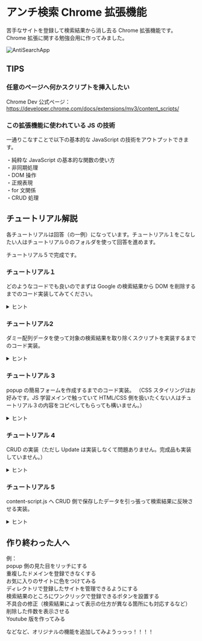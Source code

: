 # アンチ検索 Chrome 拡張機能

苦手なサイトを登録して検索結果から消し去る Chrome 拡張機能です。  
Chrome 拡張に関する勉強会用に作ってみました。
  
  
  ![AntiSearchApp](https://giphy.com/embed/BHuu3DZK001ttPQ1At)
  
## TIPS

### 任意のページへ何かスクリプトを挿入したい

Chrome Dev 公式ページ：https://developer.chrome.com/docs/extensions/mv3/content_scripts/

### この拡張機能に使われている JS の技術

一通りこなすことで以下の基本的な JavaScript の技術をアウトプットできます。

・純粋な JavaScript の基本的な関数の使い方  
・非同期処理  
・DOM 操作  
・正規表現  
・for 文関係  
・CRUD 処理  
  
## チュートリアル解説
  
各チュートリアルは回答（の一例）になっています。チュートリアル１をこなしたい人はチュートリアル０のフォルダを使って回答を進めます。
  
チュートリアル５で完成です。
  
### チュートリアル１
  
どのようなコードでも良いのでまずは Google の検索結果から DOM を削除するまでのコード実装してみてください。
  
<details>
<summary>ヒント</summary>
</br>
- DOMの取得は document.getElementById や document.querySelectorAll を使うことで取得できます。</br></br>  
- manifest.jsonのcontent_scriptsのプロパティmatchに設定されたURLでコードが実行されます。</br></br>  
- chrome.action.onClicked.addListener を使うとURLがmatchしたタイミングを検知できます。</br></br>  
- ↑はブラウザサイドの検知になるためbackground.jsに関わります。</br></br>  
- chrome.scripting.executeScriptで任意のファイルを実行できます。</br></br>  
- content-script.jsは表示されたURLのDOMツリーに対してコードを実行できます。</br></br>  
- 任意のDOMを取得したい人はブラウザのDevツールで表示したHTMLに対して「JSパスをコピー」で単一DOMを取得できるコードをコピーできます。</br></br>  
</details>  
  
### チュートリアル2
ダミー配列データを使って対象の検索結果を取り除くスクリプトを実装するまでのコード実装。
  
<details>
<summary>ヒント</summary>
</br>
- 配列例：const dammyDomains = ['techacademy.jp','sejuku.net','tech-camp.in']のような形でダミーデータを用意してあげます。</br></br>  
- 最低でもGoogle検索結果の消したい範囲に合わせてDOMを１つ、対象ドメインを含んだURLのDOMを取得で２つのDOMはマストです。</br></br>  
- 手順としては①Googleから必要なDOMを取得、②ダミーデータのドメインと取得したDOMの中にダミーデータのドメインと一致するものがないのかチェック③もし一致するドメインがあれば対象のDOMを削除</br></br>  
- 取得したGoogle検索結果のDOMにあるURLは"正規表現"を使ってドメイン名だけ取得できます。（他の方法ももちろんあるかと）</br></br>  
</details>

### チュートリアル 3
  
popup の簡易フォームを作成するまでのコード実装。
（CSS スタイリングはお好みです。JS 学習メインで触っていて HTML/CSS 側を扱いたくない人はチュートリアル３の内容をコピペしてもらっても構いません。）
  
<details>
<summary>ヒント</summary>
</br>
- </br>manifest.jsonでpopupに指定している src/index.html のファイルを編集すると拡張機能アイコンをクリックした際に表示される画面を編集することができます。</br>  
- src/index.html で最低限、必要なものは①除外したいドメインを追加するためのInputタグ周りの実装、②追加された検除外したいドメインの一覧です。</br></br>  
- </br></br>  
</details>

### チュートリアル 4
  
CRUD の実装（ただし Update は実装しなくて問題ありません。完成品も実装していません。）
  
<details>
<summary>ヒント</summary>
</br>
- 今回の実装では使っていませんがjQueryを使いたい方はscriptタグと一緒にjQueryを埋め込めば使えるようになります。</br></br>  
- popup.jsというファイルを作成しましょう。そして index.html へscriptタグと一緒に埋め込みましょう。index.htmlはユーザーが操作するためのポップアップ画面ですから、そこでのインプットを受け取って処理を続けていく必要があるためです。</br></br>  
- Create（ユーザーが新しくドメインを追加するための処理）、Read（すでに追加されたデータを読み込んだりデータが更新された際に読み込み直すための処理）、Update（追加したドメインの編集機能に当たりますが今回は実装していません。）、Delete（追加したドメインを削除する処理です。処理した直後はDOMの操作も必要です。）</br></br>  
</br></br>  
</details>

### チュートリアル 5

content-script.js へ CRUD 側で保存したデータを引っ張って検索結果に反映させる実装。

<details>
<summary>ヒント</summary>
</br>
- ダミーデータを使用してGoogle検索結果を削除する処理を書いていました。そこをchrome.storage.sync.getでデータを取得してから削除する処理に書き換えることで実現できます。</br></br>  
- chrome.storage.sync.getは非同期処理と一緒にデータを引っ張れば取得できます。データをstorageから取得した後に処理を続行させることができます。</br></br>  
</details>

## 作り終わった人へ

例：  
popup 側の見た目をリッチにする  
重複したドメインを登録できなくする  
お気に入りのサイトに色をつけてみる  
ディレクトリで登録したサイトを管理できるようにする  
検索結果のところにワンクリックで登録できるボタンを設置する  
不具合の修正（検索結果によって表示の仕方が異なる箇所にも対応するなど）  
削除した件数を表示させる  
Youtube 版を作ってみる

などなど、オリジナルの機能を追加してみようっっっ！！！！
